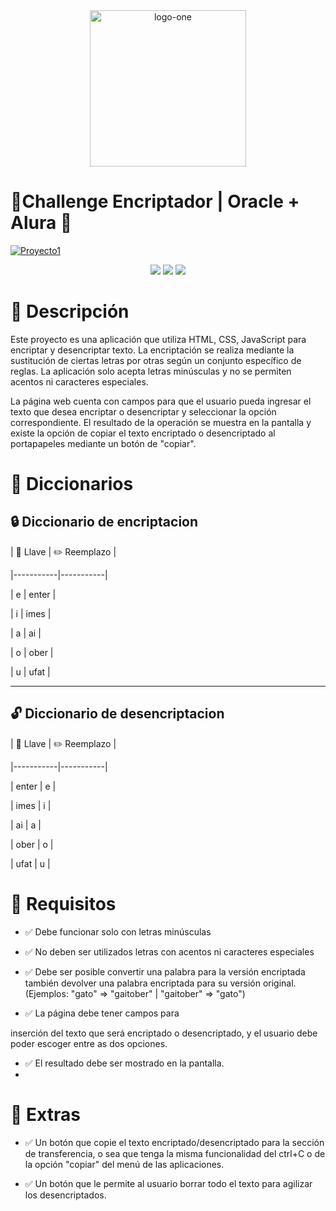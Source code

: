<div  align="center"><a href="https://ibb.co/bzHvgxk"><img src="https://i.ibb.co/cDb8cPj/logo-one.png" alt="logo-one" border="0" width="250"></a></div>

  

#  🚀Challenge Encriptador | Oracle + Alura 🚀

<p  align="center" >

<a href="https://ibb.co/5FznWLF"><img src="https://i.ibb.co/ySMYnqS/Proyecto1.png" alt="Proyecto1" border="0"></a>

</p>

<div  align="center">

<img  src="https://img.shields.io/badge/JavaScript-FEFF01?logo=javascript&logoColor=000000&style=for-the-badge"/>

<img  src="https://img.shields.io/badge/HTML-EC6231?logo=html5&logoColor=FFFFFF&style=for-the-badge" />

<img  src="https://img.shields.io/badge/CSS-01A3D8?logo=css3&logoColor=FFFFFF&style=for-the-badge" />
</div>

  

# 📝 Descripción

  

Este proyecto es una aplicación que utiliza HTML, CSS, JavaScript para encriptar y desencriptar texto. La encriptación se realiza mediante la sustitución de ciertas letras por otras según un conjunto específico de reglas. La aplicación solo acepta letras minúsculas y no se permiten acentos ni caracteres especiales.

La página web cuenta con campos para que el usuario pueda ingresar el texto que desea encriptar o desencriptar y seleccionar la opción correspondiente. El resultado de la operación se muestra en la pantalla y existe la opción de copiar el texto encriptado o desencriptado al portapapeles mediante un botón de "copiar".

  

# 📒 Diccionarios

## 🔒 Diccionario de encriptacion

| 🔑 Llave | ✏️ Reemplazo |

|-----------|-----------|

| e | enter |

| i | imes |

| a | ai |

| o | ober |

| u | ufat |

  

---

  

## 🔓 Diccionario de desencriptacion

| 🔑 Llave | ✏️ Reemplazo |

|-----------|-----------|

| enter | e |

| imes | i |

| ai | a |

| ober | o |

| ufat | u |

  

# 📑 Requisitos

  

- ✅ Debe funcionar solo con letras minúsculas

- ✅ No deben ser utilizados letras con acentos ni caracteres especiales

- ✅ Debe ser posible convertir una palabra para la versión encriptada también devolver una palabra encriptada para su versión original. (Ejemplos: "gato" => "gaitober" | "gaitober" => "gato")

- ✅ La página debe tener campos para

inserción del texto que será encriptado o desencriptado, y el usuario debe poder escoger entre as dos opciones.

- ✅ El resultado debe ser mostrado en la pantalla.
- 

# 📑 Extras

- ✅ Un botón que copie el texto encriptado/desencriptado para la sección de transferencia, o sea que tenga la misma funcionalidad del ctrl+C o de la opción "copiar" del menú de las aplicaciones.

- ✅ Un botón que le permite al usuario borrar todo el texto para agilizar los desencriptados. 